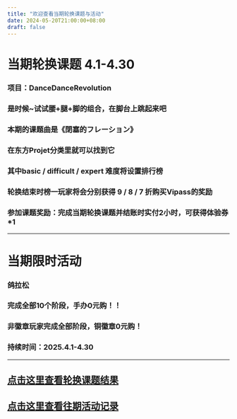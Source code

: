 ```yaml
---
title: "欢迎查看当期轮换课题与活动"
date: 2024-05-20T21:00:00+08:00
draft: false
---
```

# 当期轮换课题 4.1-4.30
### 项目：DanceDanceRevolution
### 是时候~试试腰+腿+脚的组合，在脚台上跳起来吧
### 本期的课题曲是《閉塞的フレーション》
### 在东方Projet分类里就可以找到它
### 其中basic / difficult / expert 难度将设置排行榜
### 轮换结束时榜一玩家将会分别获得 9 / 8 / 7 折购买Vipass的奖励
### 参加课题奖励：完成当期轮换课题并结账时实付2小时，可获得体验券*1
---
# 当期限时活动 
### **鸽拉松**
### 完成全部10个阶段，手办0元购！！
### 非徽章玩家完成全部阶段，铜徽章0元购！
### 持续时间：2025.4.1-4.30
---
## [点击这里查看轮换课题结果](https://gugufun.netlify.app/rotate_his)
## [点击这里查看往期活动记录](https://gugufun.netlify.app/event_his)
